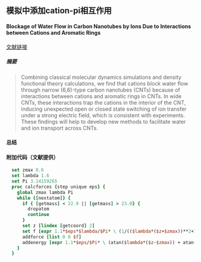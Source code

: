 ## 模拟中添加cation-pi相互作用
#### Blockage of Water Flow in Carbon Nanotubes by Ions Due to Interactions between Cations and Aromatic Rings

[文献链接](http://journals.aps.org/prl/abstract/10.1103/PhysRevLett.115.164502)
##### 摘要

> Combining classical molecular dynamics simulations and density functional theory calculations, we find that cations block water flow through narrow (6,6)-type carbon nanotubes (CNTs) because of interactions between cations and aromatic rings in CNTs. In wide CNTs, these interactions trap the cations in the interior of the CNT, inducing unexpected open or closed state switching of ion transfer under a strong electric field, which is consistent with experiments. These findings will help to develop new methods to facilitate water and ion transport across CNTs.
#### 总结
#### 附加代码（文献提供）

``` tcl
  set zmax 8.6
  set lambda 1.6
  set Pi 3.14159265
  proc calcforces {step unique eps} {
    global zmax lambda Pi
    while {[nextatom]} {
      if { [getmass] < 22.9 || [getmass] > 23.0} {
        dropatom
        continue
      }
      set z [lindex [getcoord] 2]
      set f [expr 1.1*$eps*$lambda/$Pi* \ (1/(($lambda*($z+$zmax))**2+1) - 1/(($lambda*($z-$zmax))**2+1))]
      addforce [list 0 0 $f]
      addenergy [expr 1.1*$eps/$Pi* \ (atan($lambda*($z-$zmax)) + atan($lambda*(-$z-$zmax)))]
    }
  }
```
